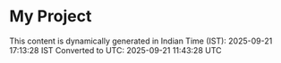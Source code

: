 # My Project

This content is dynamically generated in Indian Time (IST): 2025-09-21 17:13:28 IST
Converted to UTC: 2025-09-21 11:43:28 UTC
